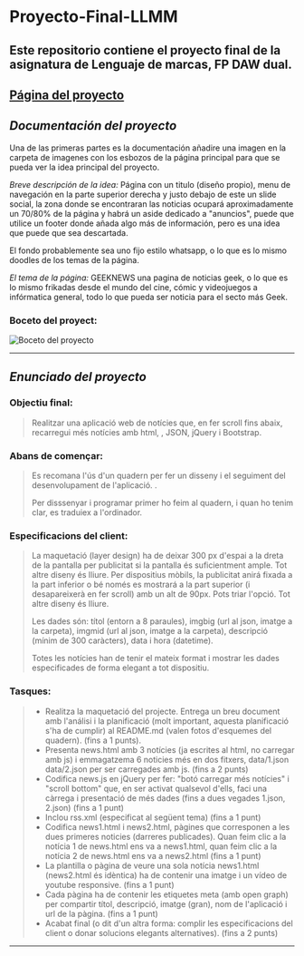 # Proyecto-Final-LLMM
Este repositorio contiene el proyecto final de la asignatura de Lenguaje de marcas, FP DAW dual.
---
[Página del proyecto](https://cdn.rawgit.com/Juanan313/Proyecto-Final-LLMM/master/news.html)
---
## *Documentación del proyecto*

Una de las primeras partes es la documentación añadire una imagen en la carpeta de imagenes con los esbozos de la página principal para que se pueda ver la idea principal del proyecto.

*Breve descripción de la idea:*
Página con un titulo (diseño propio), menu de navegación en la parte superior derecha y justo debajo de este un slide social, la zona donde se encontraran las noticias ocupará aproximadamente un 70/80% de la página y habrá un aside dedicado a "anuncios", puede que utilice un footer donde añada algo más de información, pero es una idea que puede que sea descartada. 

El fondo probablemente sea uno fijo estilo whatsapp, o lo que es lo mismo doodles de los temas de la página.

*El tema de la página:* GEEKNEWS una pagina de noticias geek, o lo que es lo mismo frikadas desde el mundo del cine, cómic y videojuegos a infórmatica general, todo lo que pueda ser noticia para el secto más Geek.

### Boceto del proyect:

![Boceto del proyecto](https://cdn.rawgit.com/Juanan313/Proyecto-Final-LLMM/master/src/bocetoProyectoLLMM.jpg)

---
## *Enunciado del proyecto*

### **Objectiu final:** 
> Realitzar una aplicació web de notícies que, en fer scroll fins abaix, recarregui més notícies amb html, , JSON, jQuery i Bootstrap.


### **Abans de començar:**

> Es recomana l'ús d'un quadern per fer un disseny i el seguiment del desenvolupament de l'aplicació. .
>   
> Per disssenyar i programar primer ho feim al quadern, i quan ho tenim clar, es traduiex a l'ordinador.


### **Especificacions del client:**

> La maquetació (layer design) ha de deixar 300 px d'espai a la dreta de la pantalla per publicitat si la pantalla és suficientment ample. Tot altre diseny és lliure.
> Per dispositius mòbils, la publicitat anirá fixada a la part inferior o bé només es mostrará a la part superior (i desapareixerà en fer scroll) amb un alt de 90px. Pots triar l'opció. Tot altre diseny és lliure.
> 
> Les dades són: títol (entorn a 8 paraules), imgbig (url al json, imatge a la carpeta), imgmid (url al json, imatge a la carpeta), descripció (mínim de 300 caràcters), data i hora (datetime).
> 
> Totes les notícies han de tenir el mateix format i mostrar les dades especificades de forma elegant a tot dispositiu.


### **Tasques:**

> * Realitza la maquetació del projecte. Entrega un breu document amb l'análisi i la planificació (molt important, aquesta planificació s'ha de cumplir) al README.md (valen fotos d'esquemes del quadern).
                (fins a 1 punts).
> * Presenta news.html amb 3 notícies (ja escrites al html, no carregar amb js) i emmagatzema 6 noticies més en dos fitxers, data/1.json data/2.json per ser carregades amb js.
                (fins a 2 punts)
> * Codifica news.js en jQuery per fer: "botó carregar més notícies" i "scroll bottom" que, en ser activat qualsevol d'ells, faci una càrrega i presentació de més dades (fins a dues vegades                    1.json, 2.json)
                (fins a 1 punt)
> * Inclou rss.xml (especificat al següent tema)
                (fins a 1 punt)
> * Codifica news1.html i news2.html, pàgines que corresponen a les dues primeres noticies (darreres publicades). Quan feim clic a la notícia 1 de news.html ens va a news1.html, quan feim clic a la notícia 2 de news.html ens va a news2.html 
                (fins a 1 punt)
> * La plantilla o pàgina de veure una sola notícia news1.html (news2.html és idèntica) ha de contenir una imatge i un vídeo de youtube responsive. 
                (fins a 1 punt)
> * Cada pàgina ha de contenir les etiquetes meta (amb open graph) per compartir títol, descripció, imatge (gran), nom de l'aplicació i url de la pàgina. 
                (fins a 1 punt)
> * Acabat final (o dit d'un altra forma: complir les especificacions del client o donar solucions elegants alternatives).
                (fins a 2 punts)

---
